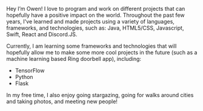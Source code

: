 Hey I’m Owen!
I love to program and work on different projects that can hopefully have a positive impact on the world. Throughout the past few years, I've learned and made projects using a variety of languages, frameworks, and technologies, such as: Java, HTML5/CSS, Javascript, Swift, React and Discord.JS. 

Currently, I am learning some frameworks and technologies that will hopefully allow me to make some more cool projects in the future (such as a machine learning based Ring doorbell app), including:
- TensorFlow
- Python
- Flask

In my free time, I also enjoy going stargazing, going for walks around cities and taking photos, and meeting new people! 


